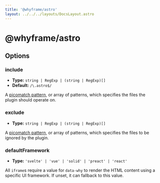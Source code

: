 ```yaml
---
title: '@whyframe/astro'
layout: ../../../layouts/DocsLayout.astro
---
```


# @whyframe/astro

## Options

### include

- **Type:** `string | RegExp | (string | RegExp)[]`
- **Default:** `/\.astro$/`

A [picomatch pattern](https://github.com/micromatch/picomatch), or array of patterns, which specifies the files the plugin should operate on.

### exclude

- **Type:** `string | RegExp | (string | RegExp)[]`

A [picomatch pattern](https://github.com/micromatch/picomatch), or array of patterns, which specifies the files to be ignored by the plugin.

### defaultFramework

- **Type:** `'svelte' | 'vue' | 'solid' | 'preact' | 'react'`

All `iframe`s require a value for `data-why` to render the HTML content using a specific UI framework. If unset, it can fallback to this value.
